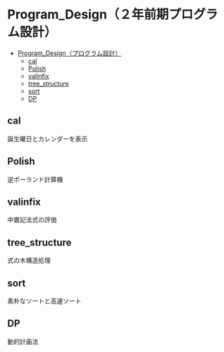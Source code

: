 # Program_Design（２年前期プログラム設計）

- [Program_Design（プログラム設計）](#program_designプログラム設計)
    - [cal](#cal)
    - [Polish](#polish)
    - [valinfix](#valinfix)
    - [tree_structure](#tree_structure)
    - [sort](#sort)
    - [DP](#dp)

<!-- /TOC -->
## cal

誕生曜日とカレンダーを表示

## Polish

逆ポーランド計算機

## valinfix

中置記法式の評価

## tree_structure

式の木構造処理

## sort

素朴なソートと高速ソート

## DP

動的計画法
